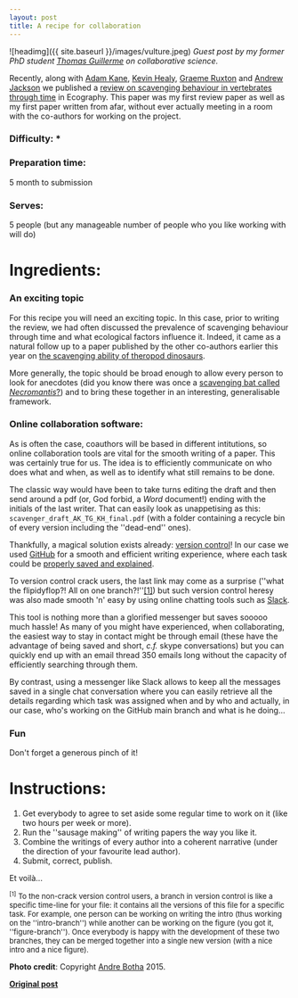 ```yaml
---
layout: post
title: A recipe for collaboration
---
```


![headimg]({{ site.baseurl }}/images/vulture.jpeg)
*Guest post by my former PhD student [Thomas Guillerme](http://tguillerme.github.io/) on collaborative science.*

Recently, along with [Adam Kane](http://kanead.github.io/), [Kevin Healy](http://healyke.github.io/), [Graeme Ruxton](https://risweb.st-andrews.ac.uk/portal/en/persons/graeme-douglas-ruxton(0cb27fdc-c662-407f-9dd8-b78042a691c3).html) and [Andrew Jackson](http://www.tcd.ie/Zoology/research/research/theoretical/andrewjackson.php) we published a [review on scavenging behaviour in vertebrates through time](http://onlinelibrary.wiley.com/doi/10.1111/ecog.02817/abstract) in Ecography.
This paper was my first review paper as well as my first paper written from afar, without ever actually meeting in a room with the co-authors for working on the project.

### Difficulty: *

### Preparation time:
5 month to submission

### Serves:
5 people (but any manageable number of people who you like working with will do)

# Ingredients:

### An exciting topic
For this recipe you will need an exciting topic.
In this case, prior to writing the review, we had often discussed the prevalence of scavenging behaviour through time and what ecological factors influence it.
Indeed, it came as a natural follow up to a paper published by the other co-authors earlier this year on [the scavenging ability of theropod dinosaurs](http://www.journals.uchicago.edu/doi/abs/10.1086/686094).

More generally, the topic should be broad enough to allow every person to look for anecdotes (did you know there was once a [scavenging bat called *Necromantis*?](https://en.wikipedia.org/wiki/Necromantis)) and to bring these together in an interesting, generalisable framework.

### Online collaboration software:
As is often the case, coauthors will be based in different intitutions, so online collaboration tools are vital for the smooth writing of a paper.
This was certainly true for us. 
The idea is to efficiently communicate on who does what and when, as well as to identify what still remains to be done.

The classic way would have been to take turns editing the draft and then send around a pdf (or, God forbid, a *Word* document!) ending with the initials of the last writer.
That can easily look as unappetising as this: `scavenger_draft_AK_TG_KH_final.pdf` (with a folder containing a recycle bin of every version including the ''dead-end'' ones).

Thankfully, a magical solution exists already: [version control](http://nicercode.github.io/2014-02-13-UNSW/lessons/70-version-control/)!
In our case we used [GitHub](https://github.com/kanead/Scavenger-Review) for a smooth and efficient writing experience, where each task could be [properly saved and explained](https://github.com/kanead/Scavenger-Review/commits/master).

To version control crack users, the last link may come as a surprise (''what the flipidyflop?! All on one branch?!''[[1]](#myfootnote1)) but such version control heresy was also made smooth 'n' easy by using online chatting tools such as [Slack](https://slack.com/).

This tool is nothing more than a glorified messenger but saves sooooo much hassle!
As many of you might have experienced, when collaborating, the easiest way to stay in contact might be through email (these have the advantage of being saved and short, *c.f.* skype conversations) but you can quickly end up with an email thread 350 emails long without the capacity of efficiently searching through them.

By contrast, using a messenger like Slack allows to keep all the messages saved in a single chat conversation where you can easily retrieve all the details regarding which task was assigned when and by who and actually, in our case, who's working on the GitHub main branch and what is he doing... 

### Fun
Don't forget a generous pinch of it!

# Instructions:

1. Get everybody to agree to set aside some regular time to work on it (like two hours per week or more).
2. Run the ''sausage making'' of writing papers the way you like it.
3. Combine the writings of every author into a coherent narrative (under the direction of your favourite lead author).
4. Submit, correct, publish.

Et voil&agrave;...

<font size="2"><sup><a name="myfootnote1">[1]</a></sup> To the non-crack version control users, a branch in version control is like a specific time-line for your file: it contains all the versions of this file for a specific task. For example, one person can be working on writing the intro (thus working on the ''intro-branch'') while another can be working on the figure (you got it, ''figure-branch''). Once everybody is happy with the development of these two branches, they can be merged together into a single new version (with a nice intro and a nice figure).</font>

**Photo credit**: Copyright [Andre Botha](mailto:andreb@ewt.org.za) 2015.

**[Original post]()**